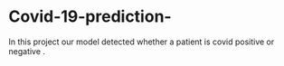 # Covid-19-prediction-
In this project our model detected whether a patient is covid positive or negative .
